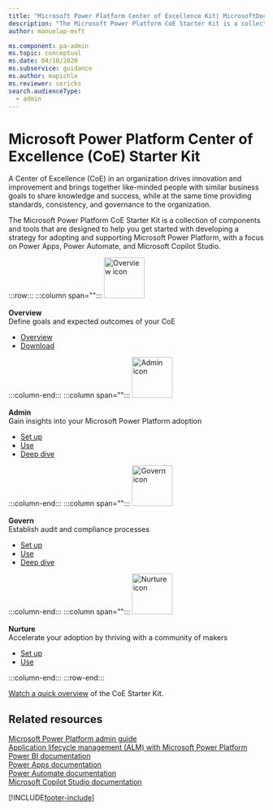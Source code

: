 ```yaml
---
title: "Microsoft Power Platform Center of Excellence Kit| MicrosoftDocs"
description: "The Microsoft Power Platform CoE Starter Kit is a collection of components and tools that are designed to help you get started with developing a strategy for adopting and supporting Microsoft Power Platform, with a focus on Power Apps and Power Automate"
author: manuelap-msft

ms.component: pa-admin
ms.topic: conceptual
ms.date: 04/10/2020
ms.subservice: guidance
ms.author: mapichle
ms.reviewer: sericks
search.audienceType: 
  - admin
---
```

# Microsoft Power Platform Center of Excellence (CoE) Starter Kit

A Center of Excellence (CoE) in an organization drives innovation and improvement and brings together like-minded people with similar business goals to share knowledge and success, while at the same time providing standards, consistency, and governance to the organization.

The Microsoft Power Platform CoE Starter Kit is a collection of components and tools that are designed to help you get started with developing a strategy for adopting and supporting Microsoft Power Platform, with a focus on Power Apps, Power Automate, and Microsoft Copilot Studio.

:::row:::
   :::column span="":::
      <img src="media/i_overview.svg" alt="Overview icon" width="80"/><br><br>**Overview** <br /> Define goals and expected outcomes of your CoE<Br><ul><li>[Overview](overview.md)</li><li>[Download](<https://aka.ms/coestarterkitdownload>)</li></ul>
   :::column-end:::
   :::column span="":::
      <img src="media/i_dashboard.svg" alt="Admin icon" width="80"/><br><br>**Admin**  <br /> Gain insights into your Microsoft Power Platform adoption<br><ul><li>[Set up](setup-core-components.md)</li><li>[Use](core-components.md)</li><li>[Deep dive](power-bi.md)</li></ul>
   :::column-end:::
   :::column span="":::
      <img src="media/i_setup.svg" alt="Govern icon" width="80"/><br><br>**Govern** <br />   Establish audit and compliance processes <br><ul><li>[Set up](setup-governance-components.md)</li><li>[Use](governance-components.md)</li><li>[Deep dive](example-processes.md)</li></ul>
   :::column-end:::
   :::column span="":::
      <img src="media/i_get-started.svg" alt="Nurture icon" width="80"/><br><br>**Nurture** <Br>Accelerate your adoption by thriving with a community of makers <br><ul><li>[Set up](setup-nurture-components.md)</li><li>[Use](nurture-components.md)</li></ul>
   :::column-end:::
:::row-end:::

[Watch a quick overview](https://www.youtube.com/embed/3eF__GY0Vzg) of the CoE Starter Kit.

## Related resources

[Microsoft Power Platform admin guide](../../admin/admin-documentation.md)<br/>
[Application lifecycle management (ALM) with Microsoft Power Platform](../../alm/index.yml)<br/>
[Power BI documentation](/power-bi)<br/>
[Power Apps documentation](/powerapps)<br/>
[Power Automate documentation](/power-automate)<br/>
[Microsoft Copilot Studio documentation](/microsoft-copilot-studio/)


[!INCLUDE[footer-include](../../includes/footer-banner.md)]
